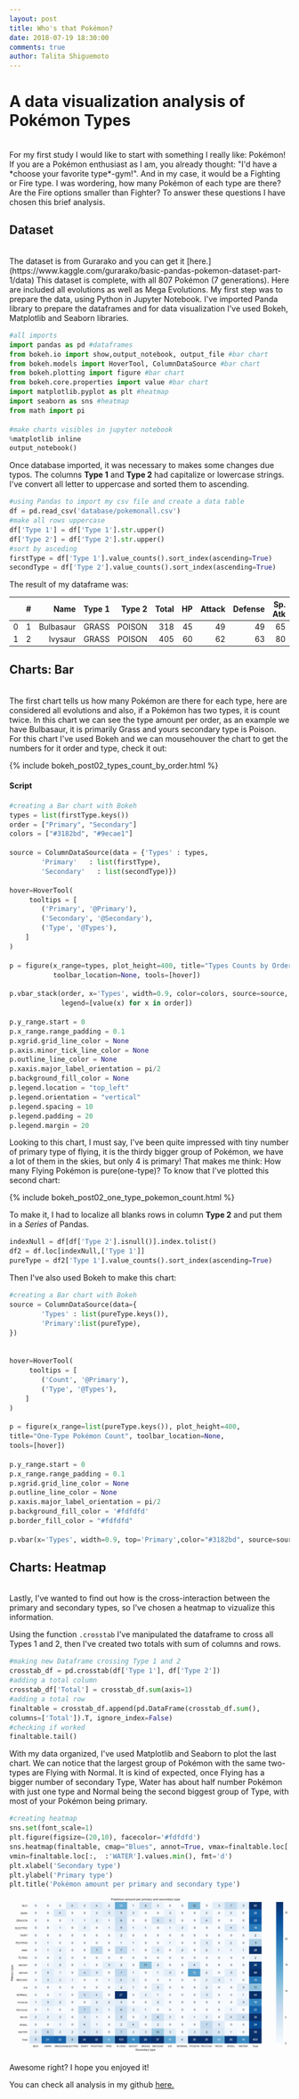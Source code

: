 ```yaml
---
layout: post
title: Who's that Pokémon?
date: 2018-07-19 18:30:00
comments: true
author: Talita Shiguemoto
---
```


# A data visualization analysis of Pokémon Types

<br/>
For my first study I would like to start with something I really like: Pokémon!
If you are a Pokémon enthusiast as I am, you already thought: "I'd have a *choose your favorite type*-gym!". And in my case, it would be a Fighting or Fire type.
I was wordering, how many Pokémon of each type are there? Are the Fire options smaller than Fighter?
To answer these questions I have chosen this brief analysis. 

## Dataset

<br/>
The dataset is from Gurarako and you can get it [here.](https://www.kaggle.com/gurarako/basic-pandas-pokemon-dataset-part-1/data)
This dataset is complete, with all 807 Pokémon (7 generations). Here are included all evolutions as well as Mega Evolutions.
My first step was to prepare the data, using Python in Jupyter Notebook. I've imported Panda library to prepare the dataframes and for data visualization I've used Bokeh, Matplotlib and Seaborn libraries.

```python
#all imports
import pandas as pd #dataframes
from bokeh.io import show,output_notebook, output_file #bar chart
from bokeh.models import HoverTool, ColumnDataSource #bar chart
from bokeh.plotting import figure #bar chart
from bokeh.core.properties import value #bar chart
import matplotlib.pyplot as plt #heatmap
import seaborn as sns #heatmap
from math import pi

#make charts visibles in jupyter notebook
%matplotlib inline 
output_notebook() 
```

Once database imported, it was necessary to makes some changes due typos. The columns **Type 1** and **Type 2** had capitalize or lowercase strings. I've convert all letter to uppercase and sorted them to ascending.


```python
#using Pandas to import my csv file and create a data table
df = pd.read_csv('database/pokemonall.csv')
#make all rows uppercase
df['Type 1'] = df['Type 1'].str.upper()
df['Type 2'] = df['Type 2'].str.upper()
#sort by asceding
firstType = df['Type 1'].value_counts().sort_index(ascending=True)
secondType = df['Type 2'].value_counts().sort_index(ascending=True)
```

The result of my dataframe was:


|   | # |      Name| Type 1| Type 2| Total| HP| Attack| Defense| Sp. Atk| Sp. Def| Speed| Generation| Legendary|
|--:|--:|---------:|------:|------:|-----:| -:|------:|-------:|-------:|-------:|-----:|----------:|---------:|
| 0 | 1 | Bulbasaur|  GRASS| POISON|   318| 45|     49|      49|      65|      65|    45|          1|     False|
| 1 | 2 |   Ivysaur|  GRASS| POISON|   405| 60|     62|      63|      80|      80|    80|          1|     False|




## Charts: Bar

<br/>
The first chart tells us how many Pokémon are there for each type, here are considered all evolutions and also, if a Pokémon has two types, it is count twice. In this chart we can see the type amount per order, as an example we have Bulbasaur, it is primarily Grass and yours secondary type is Poison. For this chart I've used Bokeh and we can mousehouver the chart to get the numbers for it order and type, check it out:

{% include bokeh_post02_types_count_by_order.html %}
#### Script

```python
#creating a Bar chart with Bokeh
types = list(firstType.keys())
order = ["Primary", "Secondary"]
colors = ["#3182bd", "#9ecae1"]

source = ColumnDataSource(data = {'Types' : types,
        'Primary'   : list(firstType),
        'Secondary'   : list(secondType)})

hover=HoverTool(
     tooltips = [
        ('Primary', '@Primary'),
        ('Secondary', '@Secondary'),
        ('Type', '@Types'),
    ]
)

p = figure(x_range=types, plot_height=400, title="Types Counts by Order",
           toolbar_location=None, tools=[hover])

p.vbar_stack(order, x='Types', width=0.9, color=colors, source=source,
             legend=[value(x) for x in order])

p.y_range.start = 0
p.x_range.range_padding = 0.1
p.xgrid.grid_line_color = None
p.axis.minor_tick_line_color = None
p.outline_line_color = None
p.xaxis.major_label_orientation = pi/2
p.background_fill_color = None
p.legend.location = "top_left"
p.legend.orientation = "vertical"
p.legend.spacing = 10
p.legend.padding = 20
p.legend.margin = 20
```

Looking to this chart, I must say, I've been quite impressed with tiny number of primary type of flying, it is the thirdy bigger group of Pokémon, we have a lot of them in the skies, but only 4 is primary! That makes me think: How many Flying Pokémon is pure(one-type)?
To know that I've plotted this second chart:

{% include bokeh_post02_one_type_pokemon_count.html %}

To make it, I had to localize all blanks rows in column **Type 2** and put them in a *Series* of Pandas.

```python
indexNull = df[df['Type 2'].isnull()].index.tolist()
df2 = df.loc[indexNull,['Type 1']]
pureType = df2['Type 1'].value_counts().sort_index(ascending=True)
```

Then I've also used Bokeh to make this chart:


```python
#creating a Bar chart with Bokeh
source = ColumnDataSource(data={
        'Types' : list(pureType.keys()),
        'Primary':list(pureType),
})


hover=HoverTool(
     tooltips = [
        ('Count', '@Primary'),
        ('Type', '@Types'),
    ]
)

p = figure(x_range=list(pureType.keys()), plot_height=400, 
title="One-Type Pokémon Count", toolbar_location=None, 
tools=[hover])

p.y_range.start = 0
p.x_range.range_padding = 0.1
p.xgrid.grid_line_color = None
p.outline_line_color = None
p.xaxis.major_label_orientation = pi/2
p.background_fill_color = '#fdfdfd'
p.border_fill_color = "#fdfdfd"

p.vbar(x='Types', width=0.9, top='Primary',color="#3182bd", source=source)
```

## Charts: Heatmap

<br/>
Lastly, I've wanted to find out how is the cross-interaction between the primary and secondary types, so I've chosen a heatmap to vizualize this information.

Using the function `.crosstab` I've manipulated the dataframe to cross all Types 1 and 2, then I've created two totals with sum of columns and rows.
```python
#making new Dataframe crossing Type 1 and 2
crosstab_df = pd.crosstab(df['Type 1'], df['Type 2'])
#adding a total column
crosstab_df['Total'] = crosstab_df.sum(axis=1)
#adding a total row
finaltable = crosstab_df.append(pd.DataFrame(crosstab_df.sum(),
columns=['Total']).T, ignore_index=False)
#checking if worked
finaltable.tail()
```

With my data organized, I've used Matplotlib and Seaborn to plot the last chart. We can notice that the largest group of Pokémon with the same two-types are Flying with Normal. It is kind of expected, once Flying has a bigger number of secondary Type, Water has about half number Pokémon with just one type and Normal being the second biggest group of Type, with most of your Pokémon being primary.

```python
#creating heatmap
sns.set(font_scale=1)
plt.figure(figsize=(20,10), facecolor='#fdfdfd')
sns.heatmap(finaltable, cmap="Blues", annot=True, vmax=finaltable.loc[:'WATER', :'WATER'].values.max(),
vmin=finaltable.loc[:,  :'WATER'].values.min(), fmt='d')
plt.xlabel('Secondary type')
plt.ylabel('Primary type')
plt.title('Pokémon amount per primary and secondary type')
```
![png](/img/notebook/post002_whos_that_pokemon.png)

Awesome right? I hope you enjoyed it! 

You can check all analysis in my github [here.](https://github.com/shiguelita/whos_that_pokemon)